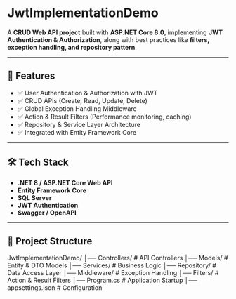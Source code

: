 # JwtImplementationDemo

A **CRUD Web API project** built with **ASP.NET Core 8.0**, implementing **JWT Authentication & Authorization**, along with best practices like **filters, exception handling, and repository pattern**.

---

## 🚀 Features
- ✅ User Authentication & Authorization with JWT  
- ✅ CRUD APIs (Create, Read, Update, Delete)  
- ✅ Global Exception Handling Middleware  
- ✅ Action & Result Filters (Performance monitoring, caching)  
- ✅ Repository & Service Layer Architecture  
- ✅ Integrated with Entity Framework Core  

---

## 🛠️ Tech Stack
- **.NET 8 / ASP.NET Core Web API**  
- **Entity Framework Core**  
- **SQL Server**  
- **JWT Authentication**  
- **Swagger / OpenAPI**  

---

## 📂 Project Structure

JwtImplementationDemo/
│── Controllers/ # API Controllers
│── Models/ # Entity & DTO Models
│── Services/ # Business Logic
│── Repository/ # Data Access Layer
│── Middleware/ # Exception Handling
│── Filters/ # Action & Result Filters
│── Program.cs # Application Startup
│── appsettings.json # Configuration 
